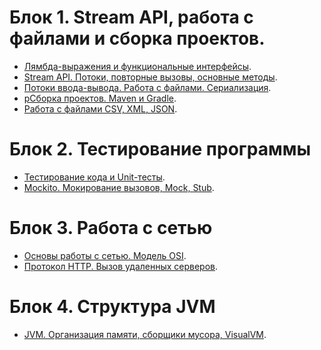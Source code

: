 # Блок 1. Stream API, работа с файлами и сборка проектов.
- [Лямбда-выражения и функциональные интерфейсы](https://github.com/Rik137/HomeWorkJavaCore1/blob/main/README.md).
- [Stream API. Потоки, повторные вызовы, основные методы]().
- [Потоки ввода-вывода. Работа с файлами. Сериализация]().
- [pСборка проектов. Maven и Gradle]().
- [Работа с файлами CSV, XML, JSON]().
# Блок 2. Тестирование программы
- [Тестирование кода и Unit-тесты]().
- [Mockito. Мокирование вызовов, Mock, Stub]().
# Блок 3. Работа с сетью
- [Основы работы с сетью. Модель OSI]().
- [Протокол HTTP. Вызов удаленных серверов]().
# Блок 4. Структура JVM
- [JVM. Организация памяти, сборщики мусора, VisualVM]().
